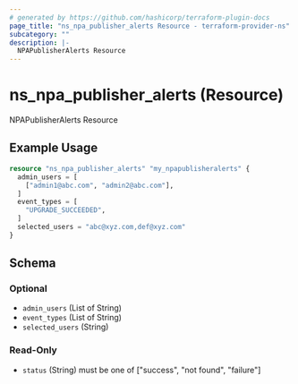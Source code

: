 ```yaml
---
# generated by https://github.com/hashicorp/terraform-plugin-docs
page_title: "ns_npa_publisher_alerts Resource - terraform-provider-ns"
subcategory: ""
description: |-
  NPAPublisherAlerts Resource
---
```


# ns_npa_publisher_alerts (Resource)

NPAPublisherAlerts Resource

## Example Usage

```terraform
resource "ns_npa_publisher_alerts" "my_npapublisheralerts" {
  admin_users = [
    ["admin1@abc.com", "admin2@abc.com"],
  ]
  event_types = [
    "UPGRADE_SUCCEEDED",
  ]
  selected_users = "abc@xyz.com,def@xyz.com"
}
```

<!-- schema generated by tfplugindocs -->
## Schema

### Optional

- `admin_users` (List of String)
- `event_types` (List of String)
- `selected_users` (String)

### Read-Only

- `status` (String) must be one of ["success", "not found", "failure"]


